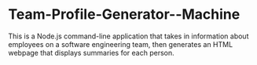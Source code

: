 # Team-Profile-Generator--Machine
This is a Node.js command-line application that takes in information about employees on a software engineering team, then generates an HTML webpage that displays summaries for each person. 

